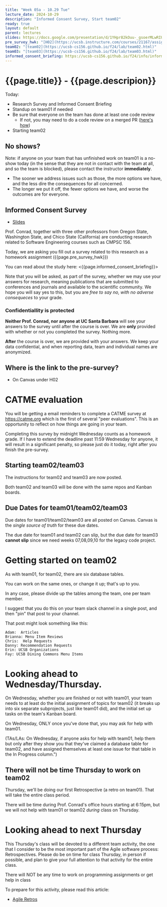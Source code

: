 ```yaml
---
title: "Week 05a - 10.29 Tue"
lecture_date: 2024-10-29
description: "Informed Consent Survey, Start team02"
ready: true
layout: default
parent: lectures
slides: https://docs.google.com/presentation/d/1YHpr82kOuu-_gsoerMLwRIU39ymB5F0wlOKMCFkKtX0/edit?usp=sharing
pre_survey_hwk: "[H02](https://ucsb.instructure.com/courses/21167/assignments/291729)"
team02: "[team02](https://ucsb-cs156.github.io/f24/lab/team02.html)"
team03: "[team03](https://ucsb-cs156.github.io/f24/lab/team03.html)"
informed_consent_briefing: https://ucsb-cs156.github.io/f24/info/informed_consent.html
---
```


# {{page.title}} - {{page.descripion}}

Today:
* Research Survey and Informed Consent Briefing
* Standup on team01 if needed
* Be sure that everyone on the team has done at least one code review
  * If not, you may need to do a code review on a merged PR ([here's how](https://ucsb-cs156.github.io/topics/code_reviews/reviewing_a_merged_PR.html))
* Starting team02


## No shows?

Note: if anyone on your team that has unfinished work on team01 is a no-show today (in the sense that they are not in contact with the team at all, and so the team is blocked), please contact the instructor **immediately**.
* The sooner we address issues such as those, the more options we have, and the less dire the consequences for all concerned.  
* The longer we put it off, the fewer options we have, and worse the outcomes are for everyone.


## Informed Consent Survey

* [Slides]({{page.slides}})

Prof. Conrad, together with three other professors from Oregon State, Washington State, and Chico State (California) are conducting research related to Software Engineering courses such as CMPSC 156.

Today, we are asking you fill out a survey related to this research as a homework assignment ({{page.pre_survey_hwk}})

You can read about the study here: <{{page.informed_consent_briefing}}>

Note that you will be asked, as part of the survey, whether we may use your answers for research, meaning publications that are submitted to conferences and journals and available to the scientific community. We hope you will say yes to this, but you are *free to say no, with no adverse consequeces* to your grade. 

### Confidentiallity is protected

**Neither Prof. Conrad, nor anyone at UC Santa Barbara** will see your answers to the survey until after the course is over.  We are **only** provided with whether or not you completed the survey.  Nothing more.

**After** the course is over, we are provided with your answers.  We keep your data confidential, and when reporting data, team and individual names are anonymized.

## Where is the link to the pre-survey?

* On Canvas under H02

# CATME evaluation

You will be getting a email reminders to complete a CATME survey at <https://catme.org> which is the first of several "peer evaluations".  This is an opportunity to reflect on how things are going in your team.    

Completing this survey by midnight Wednesday counts as a homework grade.   If I have to extend the deadline past 11:59 Wednesday for anyone, it will result in a significant penalty, so please just do it today, right after you finish the pre-survey.

## Starting team02/team03

The instructions for team02 and team03 are now posted.

Both team02 and team03 will be done with the same repos and Kanban boards.

## Due Dates for team01/team02/team03

Due dates for team01/team02/team03 are all posted on Canvas.  Canvas is the *single source of truth* for these due dates.

The due date for team01 and team02 can slip, but the due date for team03 **cannot slip** since we need weeks 07,08,09,10 for the legacy code project.


# Getting started on team02

As with team01, for team02, there are six database tables.

You can work on the same ones, or change it up; that's up to you.

In any case, please divide up the tables among the team, one per team member.

I suggest that you do this on your team slack channel in a single post, and then "pin" that post to your channel.

That post might look something like this:

```
Adam:  Articles
Brianna: Menu Item Reviews
Chris:  Help Requests
Danny: Recommendation Requests
Erin: UCSB Organizations
Fay: UCSB Dining Commons Menu Items
```

# Looking ahead to Wednesday/Thursday.

On Wednesday, whether you are finished or not with team01, your team needs to at least do the initial assignment of topics for team02 (it breaks up into six separate subprojects, just like team01 did), and the initial set up tasks on the team's Kanban board.

On Wednesday, ONLY once you've done that, you may ask for help with team01.

(TAs/LAs: On Wednesday, if anyone asks for help with team01, help them but only after they show you that they've claimed a database table for team02, and have assigned themselves at least one issue for that table in the In Progress column.")

## There will not be time Thursday to work on team02

Thursday, we'll be doing our first Retrospective (a retro on team01).  That will take the entire class period.

There will be time during Prof. Conrad's office hours starting at 6:15pm, but we will not help with team01 or team02 *during* class on Thursday.


# Looking ahead to next Thursday

This Thursday's class will be devoted to a different team activity, the one that I consider to be the most important part of the Agile software process: Retrospectives.    Please do be on time for class Thursday, in person 
if possible, and plan to give your full attention to that activity
for the entire class.

There will NOT be any time to work on programming assignments
or get help in class 

To prepare for this activity, please read this article:

* [Agile Retros](https://ucsb-cs156.github.io/topics/agile/agile_retros.html)

